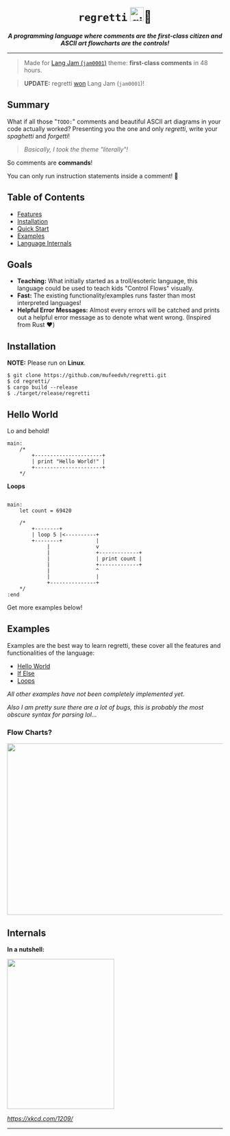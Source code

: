 <div align="center">
    <h1><code>regretti</code> <img src="https://emojipedia-us.s3.dualstack.us-west-1.amazonaws.com/thumbs/120/google/298/pinched-fingers_1f90c.png" height="32" width="32" alt="github doesn't have this emoji :(">🍝</h1>
</div>

<p align="center">
<strong><i>A programming language where comments are the first-class citizen and ASCII art flowcharts are the controls!</i></strong>
</p>

---

> Made for [Lang Jam (`jam0001`)](https://github.com/langjam/jam0001) theme: **first-class comments** in 48 hours.

> **UPDATE:** regretti [won](https://www.youtube.com/watch?v=j7VAw8UfMeA&t=466s) Lang Jam (`jam0001`)!

## Summary

What if all those "`TODO:`" comments and beautiful ASCII art diagrams in your code actually worked? Presenting you the one and only _regretti_, write your _spaghetti_ and _forgetti_!

> _Basically, I took the theme "literally"!_

So comments are **commands**!

You can only run instruction statements inside a comment! 💬

## Table of Contents

* [Features](#goals)
* [Installation](#installation)
* [Quick Start](#hello-world)
* [Examples](#examples)
* [Language Internals](#internals)

## Goals

- **Teaching:** What initially started as a troll/esoteric language, this language could be used to teach kids "Control Flows" visually.
- **Fast:** The existing functionality/examples runs faster than most interpreted languages!
- **Helpful Error Messages:** Almost every errors will be catched and prints out a helpful error message as to denote what went wrong. (Inspired from Rust :heart:)

## Installation

**NOTE:** Please run on **Linux**.

```
$ git clone https://github.com/mufeedvh/regretti.git
$ cd regretti/
$ cargo build --release
$ ./target/release/regretti
```

## Hello World

Lo and behold!

```
main:
    /*
        +----------------------+
        | print "Hello World!" |
        +----------------------+
    */
```

**Loops**

```

main:
    let count = 69420

    /*
        +--------+
        | loop 5 |<----------+
        +--------+           |
             |               v
             |               +-------------+
             |               | print count |
             |               +-------------+
             |               ^
             |               |
             +---------------+
    */
:end
```

Get more examples below!

## Examples

Examples are the best way to learn regretti, these cover all the features and functionalities of the language:

- [Hello World](https://github.com/mufeedvh/regretti/blob/main/examples/helloworld.reg)
- [If Else](https://github.com/mufeedvh/regretti/blob/main/examples/if_else.reg)
- [Loops](https://github.com/mufeedvh/regretti/blob/main/examples/loop.reg)

_All other examples have not been completely implemented yet._

_Also I am pretty sure there are a lot of bugs, this is probably the most obscure syntax for parsing lol..._

### Flow Charts?

<div align="center">
<img src="https://imgs.xkcd.com/comics/flow_charts.png" height="400" width="600">
</div>

## Internals

**In a nutshell:**

<img src="https://imgs.xkcd.com/comics/encoding.png" height="350" width="250">

_https://xkcd.com/1209/_

---
